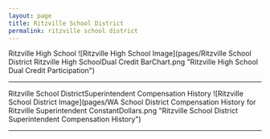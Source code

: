 ```yaml
---
layout: page
title: Ritzville School District
permalink: ritzville school district
---
```



Ritzville High School
![Ritzville High School Image](pages/Ritzville School District Ritzville High SchoolDual Credit BarChart.png "Ritzville High School Dual Credit Participation")

___

Ritzville School DistrictSuperintendent Compensation History
![Ritzville School District Image](pages/WA School District Compensation History for Ritzville Superintendent ConstantDollars.png "Ritzville School District Superintendent Compensation History")

___

